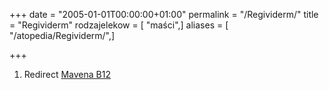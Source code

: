 +++
date = "2005-01-01T00:00:00+01:00"
permalink = "/Regividerm/"
title = "Regividerm"
rodzajelekow = [ "maści",]
aliases = [ "/atopedia/Regividerm/",]

+++

1.  Redirect [Mavena B12](/Mavena_B12 "wikilink")
